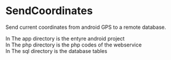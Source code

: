 # SendCoordinates
Send current coordinates from android GPS to a remote database.


In The app directory is the entyre android project<br>
In The php directory is the php codes of the webservice<br>
In The sql directory is the database tables<br>

